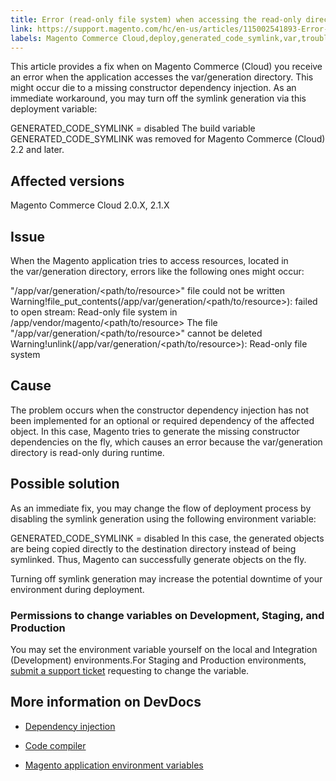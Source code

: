 ```yaml
---
title: Error (read-only file system) when accessing the read-only directory 'varorgeneration'
link: https://support.magento.com/hc/en-us/articles/115002541893-Error-read-only-file-system-when-accessing-the-read-only-directory-var-generation-
labels: Magento Commerce Cloud,deploy,generated_code_symlink,var,troubleshooting,var/generation
---
```


This article provides a fix when on Magento Commerce (Cloud) you receive an error when the application accesses the var/generation directory. This might occur die to a missing constructor dependency injection. As an immediate workaround, you may turn off the symlink generation via this deployment variable:

GENERATED\_CODE\_SYMLINK = disabled
The build variable GENERATED\_CODE\_SYMLINK was removed for Magento Commerce (Cloud) 2.2 and later.

## Affected versions

Magento Commerce Cloud 2.0.X, 2.1.X

## Issue

When the Magento application tries to access resources, located in the var/generation directory, errors like the following ones might occur:

"/app/var/generation/<path/to/resource>" file could not be written Warning!file\_put\_contents(/app/var/generation/<path/to/resource>): failed to open stream: Read-only file system in /app/vendor/magento/<path/to/resource>
The file "/app/var/generation/<path/to/resource>" cannot be deleted Warning!unlink(/app/var/generation/<path/to/resource>): Read-only file system

## Cause

The problem occurs when the constructor dependency injection has not been implemented for an optional or required dependency of the affected object. In this case, Magento tries to generate the missing constructor dependencies on the fly, which causes an error because the var/generation directory is read-only during runtime.

## Possible solution

As an immediate fix, you may change the flow of deployment process by disabling the symlink generation using the following environment variable:

GENERATED\_CODE\_SYMLINK = disabled
In this case, the generated objects are being copied directly to the destination directory instead of being symlinked. Thus, Magento can successfully generate objects on the fly.

Turning off symlink generation may increase the potential downtime of your environment during deployment.

### Permissions to change variables on Development, Staging, and Production

You may set the environment variable yourself on the local and Integration (Development) environments.For Staging and Production environments, [submit a support ticket](https://support.magento.com/hc/en-us/articles/360019088251) requesting to change the variable.

## More information on DevDocs

* [Dependency injection](http://devdocs.magento.com/guides/v2.2/extension-dev-guide/depend-inj.html)

* [Code compiler](http://devdocs.magento.com/guides/v2.2/config-guide/cli/config-cli-subcommands-compiler.html)

* [Magento application environment variables](http://devdocs.magento.com/guides/v2.2/cloud/env/environment-vars_magento.html)

